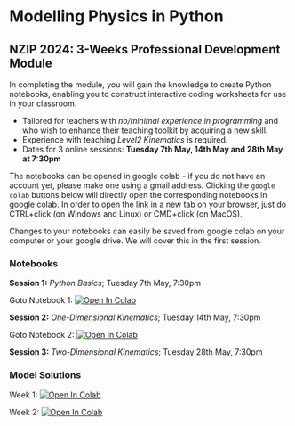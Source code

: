 #  Modelling Physics in Python
## NZIP 2024: 3-Weeks Professional Development Module

In completing the module, you will gain the knowledge to create Python notebooks, enabling you to construct interactive  coding worksheets for use in your classroom.

- Tailored for teachers with *no/minimal experience in programming* and who wish to enhance their teaching toolkit by acquiring a new skill.
- Experience with teaching *Level2 Kinematics* is required.
- Dates for 3 online sessions: **Tuesday 7th May, 14th May and 28th May at 7:30pm**

The notebooks can be opened in google colab - if you do not have an account yet, please make one using a gmail address.
Clicking the ```google colab``` buttons below will directly open the corresponding notebooks in google colab.
In order to open the link in a new tab on your browser, just do CTRL+click (on Windows and Linux) or CMD+click (on MacOS).

Changes to your notebooks can easily be saved from google colab on your computer or your google drive. We will cover this in the first session.

### Notebooks

**Session 1:** *Python Basics*; Tuesday 7th May, 7:30pm

Goto Notebook 1: [![Open In Colab](https://colab.research.google.com/assets/colab-badge.svg)](https://colab.research.google.com/github/ElkePahl/NZIP2024_Python_Modelling_Physics/blob/main/notebook1_2024.ipynb)

**Session 2:** *One-Dimensional Kinematics*; Tuesday 14th May, 7:30pm

Goto Notebook 2: [![Open In Colab](https://colab.research.google.com/assets/colab-badge.svg)](https://colab.research.google.com/github/ElkePahl/NZIP2024_Python_Modelling_Physics/blob/main/notebook2_2024.ipynb)



**Session 3:** *Two-Dimensional Kinematics*; Tuesday 28th May, 7:30pm


### Model Solutions

Week 1: [![Open In Colab](https://colab.research.google.com/assets/colab-badge.svg)](https://colab.research.google.com/github/ElkePahl/NZIP2024_Python_Modelling_Physics/blob/main/modelanswers1_2024.ipynb)

Week 2: [![Open In Colab](https://colab.research.google.com/assets/colab-badge.svg)](https://colab.research.google.com/github/ElkePahl/NZIP2024_Python_Modelling_Physics/blob/main/modelanswers2_2024.ipynb)

